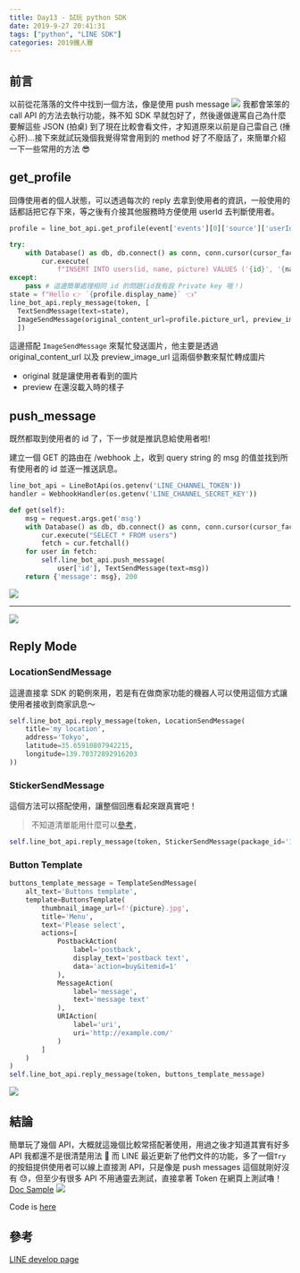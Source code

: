 ```yaml
---
title: Day13 - 試玩 python SDK
date: 2019-9-27 20:41:31
tags: ["python", "LINE SDK"]
categories: 2019鐵人賽
---
```


## 前言

以前從花落落的文件中找到一個方法，像是使用 push message
![](https://i.imgur.com/ZZVg7mI.png)
我都會笨笨的 call API 的方法去執行功能，殊不知 SDK 早就包好了，然後邊做邊罵自己為什麼要解這些 JSON (拍桌)
到了現在比較會看文件，才知道原來以前是自己雷自己 (捶心肝)...接下來就試玩幾個我覺得常會用到的 method 好了不廢話了，來簡單介紹一下一些常用的方法 😎

## get_profile

回傳使用者的個人狀態，可以透過每次的 reply 去拿到使用者的資訊，一般使用的話都話把它存下來，等之後有介接其他服務時方便使用 userId 去判斷使用者。

```python
profile = line_bot_api.get_profile(event['events'][0]['source']['userId'])

try:
    with Database() as db, db.connect() as conn, conn.cursor(cursor_factory=psycopg2.extras.RealDictCursor) as cur:
        cur.execute(
            f"INSERT INTO users(id, name, picture) VALUES ('{id}', '{name}', '{picture}')")
except:
    pass # 這邊簡單處理相同 id 的問題(id我有設 Private key 哦！)
state = f"Hello 👉 `{profile.display_name}` 👈"
line_bot_api.reply_message(token, [
  TextSendMessage(text=state),
  ImageSendMessage(original_content_url=profile.picture_url, preview_image_url=profile.picture_url)
  ])
```

這邊搭配 `ImageSendMessage` 來幫忙發送圖片，他主要是透過 original_content_url 以及 preview_image_url 這兩個參數來幫忙轉成圖片

- original 就是讓使用者看到的圖片
- preview 在還沒載入時的樣子

## push_message

既然都取到使用者的 id 了，下一步就是推訊息給使用者啦!

建立一個 GET 的路由在 /webhook 上，收到 query string 的 msg 的值並找到所有使用者的 id 並逐一推送訊息。

```python
line_bot_api = LineBotApi(os.getenv('LINE_CHANNEL_TOKEN'))
handler = WebhookHandler(os.getenv('LINE_CHANNEL_SECRET_KEY'))

def get(self):
    msg = request.args.get('msg')
    with Database() as db, db.connect() as conn, conn.cursor(cursor_factory=psycopg2.extras.RealDictCursor) as cur:
        cur.execute("SELECT * FROM users")
        fetch = cur.fetchall()
    for user in fetch:
        self.line_bot_api.push_message(
            user['id'], TextSendMessage(text=msg))
    return {'message': msg}, 200
```

![](https://i.imgur.com/MHfYmlZ.png)

---

![](https://i.imgur.com/x7fgvhY.png)

## Reply Mode

### LocationSendMessage

這邊直接拿 SDK 的範例來用，若是有在做商家功能的機器人可以使用這個方式讓使用者接收到商家訊息～

```python
self.line_bot_api.reply_message(token, LocationSendMessage(
    title='my location',
    address='Tokyo',
    latitude=35.65910807942215,
    longitude=139.70372892916203
))
```

### StickerSendMessage

這個方法可以搭配使用，讓整個回應看起來跟真實吧！

> 不知道清單能用什麼可以[參考](https://developers.line.biz/media/messaging-api/sticker_list.pdf)，

```python
self.line_bot_api.reply_message(token, StickerSendMessage(package_id='1',sticker_id='1'))
```

### Button Template

```python
buttons_template_message = TemplateSendMessage(
    alt_text='Buttons template',
    template=ButtonsTemplate(
        thumbnail_image_url=f'{picture}.jpg',
        title='Menu',
        text='Please select',
        actions=[
            PostbackAction(
                label='postback',
                display_text='postback text',
                data='action=buy&itemid=1'
            ),
            MessageAction(
                label='message',
                text='message text'
            ),
            URIAction(
                label='uri',
                uri='http://example.com/'
            )
        ]
    )
)
self.line_bot_api.reply_message(token, buttons_template_message)
```

![](https://i.imgur.com/T30NNHt.png)

## 結論

簡單玩了幾個 API，大概就這幾個比較常搭配著使用，用過之後才知道其實有好多 API 我都還不是很清楚用法 🤣
而 LINE 最近更新了他們文件的功能，多了一個`Try`的按鈕提供使用者可以線上直接測 API，只是像是 push messages 這個就剛好沒有 😓，但至少有很多 API 不用通靈去測試，直接拿著 Token 在網頁上測試嚕！
[Doc Sample](https://developers.line.biz/en/reference/messaging-api/?fbclid=IwAR3gExZwTJjXUudorqkIo-cHVk9yoONen7hnDlh4okntWyveLBYHXzZWJ00#get-number-of-push-messages)
![](https://i.imgur.com/xfk13a3.png)

Code is [here](https://github.com/louis70109/aws-python-line-api/blob/master/controller/message_api_controller.py)

## 參考

[LINE develop page](https://developers.line.biz/en/reference/messaging-api/?fbclid=IwAR3gExZwTJjXUudorqkIo-cHVk9yoONen7hnDlh4okntWyveLBYHXzZWJ00#get-number-of-push-messages)
